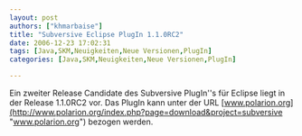 ```yaml
---
layout: post
authors: ["khmarbaise"]
title: "Subversive Eclipse PlugIn 1.1.0RC2"
date: 2006-12-23 17:02:31
tags: [Java,SKM,Neuigkeiten,Neue Versionen,PlugIn]
categories: [Java,SKM,Neuigkeiten,Neue Versionen,PlugIn]

---
```

Ein zweiter Release Candidate des Subversive PlugIn''s für Eclipse liegt in der Release 1.1.0RC2 vor. Das PlugIn kann 
unter der URL [www.polarion.org](http://www.polarion.org/index.php?page=download&project=subversive "www.polarion.org") bezogen werden.

